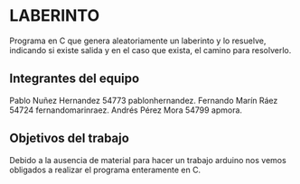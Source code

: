 # LABERINTO

Programa en C que genera aleatoriamente un laberinto y lo resuelve, indicando si existe salida y en el caso que exista, el camino para resolverlo.

## Integrantes del equipo

Pablo Nuñez Hernandez 54773 pablonhernandez.
Fernando Marín Ráez 54724 fernandomarinraez.
Andrés Pérez Mora 54799 apmora.

## Objetivos del trabajo

Debido a la ausencia de material para hacer un trabajo arduino nos vemos obligados a realizar el programa enteramente en C.

